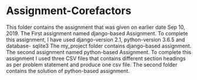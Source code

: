 # Assignment-Corefactors
This folder contains the assignment that was given on earlier date Sep 10, 2019.
The First assignment named django-based Assignment. To complete this assignment, I have used django-version 2.1, python-version 3.6.5 and database- sqlite3
The my_project folder contains django-based assignment.
The second assignment named python-based Assignment. To complete this assignment I used three CSV files that contains different section headings as per problem statement and produce one csv file.
The second folder contains the solution of python-based assignment.

